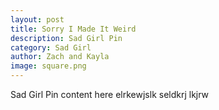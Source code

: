 ```yaml
---
layout: post
title: Sorry I Made It Weird
description: Sad Girl Pin
category: Sad Girl
author: Zach and Kayla
image: square.png
---
```


Sad Girl Pin content here elrkewjslk seldkrj  lkjrw

<div id='product-component-91344de3474'></div>
<script type="text/javascript" src="{{site.baseurl}}/buybutton.js"></script>
